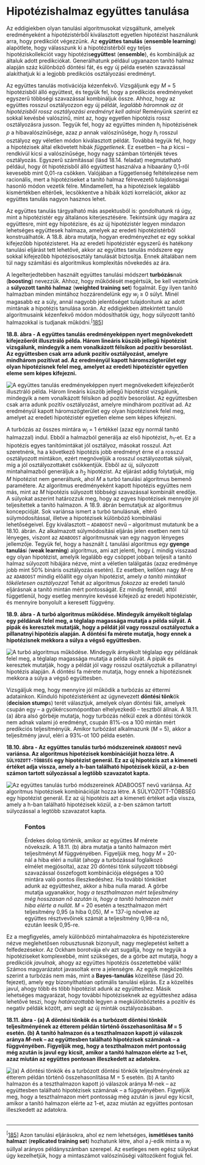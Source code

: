 <?xml version="1.0" encoding="UTF-8" standalone="no"?>

<html xmlns="http://www.w3.org/1999/xhtml"><head><meta name="generator" content="DocBook XSL Stylesheets V1.76.1"/></head><body><div class="section" title="Hipotézishalmaz együttes tanulása"><div class="titlepage"><div><div><h1 class="title"><a id="id726635"/>Hipotézishalmaz együttes tanulása</h1></div></div></div><p>Az eddigiekben olyan tanulási algoritmusokat vizsgáltunk, amelyek eredményeként a hipotézistérből kiválasztott egyetlen hipotézist használunk arra, hogy predikciót végezzünk. Az <span class="strong"><strong>együttes tanulás</strong></span> (<span class="strong"><strong>ensemble learning</strong></span>) alapötlete, hogy válasszunk ki a hipotézistérből egy teljes hipotéziskollekciót vagy hipotézis<span class="strong"><strong>együttes</strong></span>t (<span class="strong"><strong>ensemble</strong></span>), és kombináljuk az általuk adott predikciókat. Generálhatunk például ugyanazon tanító halmaz alapján száz különböző döntési fát, és egy új példa esetén szavazással alakíthatjuk ki a legjobb predikciós osztályozási eredményt.</p><p>Az együttes tanulás motivációja kézenfekvő. Vizsgáljunk egy <span class="emphasis"><em>M</em></span> = 5 hipotézisből álló együttest, és tegyük fel, hogy a predikciós eredményeket egyszerű többségi szavazással kombináljuk össze. Ahhoz, hogy az együttes rosszul osztályozzon egy új példát, <span class="emphasis"><em>legalább háromnak az öt hipotézisből rossz osztályozási eredményt kell adnia!</em></span> Reményünk szerint ez sokkal kevésbé valószínű, mint az, hogy egyetlen hipotézis rossz osztályozásra jusson. Tegyük fel, hogy az együttes minden <span class="emphasis"><em>h<sub>i</sub></em></span> hipotézisének <span class="emphasis"><em>p</em></span> a hibavalószínűsége, azaz <span class="emphasis"><em>p</em></span> annak valószínűsége, hogy <span class="emphasis"><em>h<sub>i</sub></em></span> rosszul osztályoz egy véletlen módon kiválasztott példát. Továbbá tegyük fel, hogy a hipotézisek által elkövetett hibák <span class="emphasis"><em>függetlenek</em></span>. Ez esetben – ha <span class="emphasis"><em>p</em></span> kicsi – rendkívül kicsi a valószínűsége, hogy nagy számban történjék téves osztályozás. Egyszerű számítással (lásd 18.14. feladat) megmutatható például, hogy öt hipotézisből álló együttest használva a hibaarány 0,1-ről kevesebb mint 0,01-ra csökken. Valójában a függetlenség feltételezése nem racionális, mert a hipotéziseket a tanító halmaz félrevezető tulajdonságai hasonló módon vezetik félre. Mindamellett, ha a hipotézisek legalább kismértékben eltérőek, lecsökkentve a hibáik közti korrelációt, akkor az együttes tanulás nagyon hasznos lehet.</p><p class="Tartalom3">Az együttes tanulás tárgyalható más aspektusból is: gondolhatunk rá úgy, mint a hipotézistér egy általános kiterjesztésére. Tekintsünk úgy magára az együttesre, mint egy hipotézisre, és az új hipotézistér legyen mindazon lehetséges együttesek halmaza, amelyek az eredeti hipotézistérből konstruálhatók. A 18.8. ábra mutatja, hogyan eredményezhet ez egy sokkal kifejezőbb hipotézisteret. Ha az eredeti hipotézistér egyszerű és hatékony tanulási eljárást tett lehetővé, akkor az együttes tanulás módszere egy sokkal kifejezőbb hipotézisosztály tanulását biztosítja. Ennek általában nem túl nagy számítási és algoritmikus komplexitás növekedés az ára.</p><p class="Tartalom3">A legelterjedtebben használt együttes tanulási módszert <span class="strong"><strong>turbózás</strong></span>nak (<span class="strong"><strong>boosting</strong></span>) nevezzük. Ahhoz, hogy működését megértsük, be kell vezetnünk a <span class="strong"><strong>súlyozott tanító halmaz</strong></span> (<span class="strong"><strong>weighted training set</strong></span>) fogalmát. Egy ilyen tanító halmazban minden mintához hozzárendelünk egy <span class="emphasis"><em>w<sub>j</sub></em></span> ≥ 0 súlyt. Minél magasabb ez a súly, annál nagyobb jelentőséget tulajdonítunk az adott mintának a hipotézis tanulása során. Az eddigiekben áttekintett tanuló algoritmusaink kézenfekvő módon módosíthatók úgy, hogy súlyozott tanító halmazokkal is tudjanak működni.<sup>[<a id="id726731" href="#ftn.id726731" class="footnote">185</a>]</sup></p><div class="figure"><a id="id726756"/><p class="title"><strong>18.8. ábra - A együttes tanulás eredményeképpen nyert megnövekedett kifejezőerőt illusztráló példa. Három lineáris küszöb jellegű hipotézist vizsgálunk, mindegyik a nem vonalkázott félsíkon ad pozitív besorolást. Az együttesben csak arra adunk pozitív osztályozást, amelyre mindhárom pozitívat ad. Az eredményül kapott háromszögterület egy olyan hipotézisnek felel meg, amelyet az eredeti hipotézistér egyetlen eleme sem képes kifejezni.</strong></p><div class="figure-contents"><div class="mediaobject"><img src="kepek/18-08.png" alt="A együttes tanulás eredményeképpen nyert megnövekedett kifejezőerőt illusztráló példa. Három lineáris küszöb jellegű hipotézist vizsgálunk, mindegyik a nem vonalkázott félsíkon ad pozitív besorolást. Az együttesben csak arra adunk pozitív osztályozást, amelyre mindhárom pozitívat ad. Az eredményül kapott háromszögterület egy olyan hipotézisnek felel meg, amelyet az eredeti hipotézistér egyetlen eleme sem képes kifejezni."/></div></div></div><p class="Tartalom3">A turbózás az összes mintára <span class="emphasis"><em>w<sub>j</sub></em></span> = 1 értékkel (azaz egy normál tanító halmazzal) indul. Ebből a halmazból generálja az első hipotézist, <span class="emphasis"><em>h</em></span><sub>1</sub>-et. Ez a hipotézis egyes tanítómintákat jól osztályoz, másokat rosszul. Azt szeretnénk, ha a következő hipotézis jobb eredményt érne el a rosszul osztályozott mintákon, ezért megnöveljük a rosszul osztályozottak súlyait, míg a jól osztályozottakét csökkentjük. Ebből az új, súlyozott mintahalmazból generáljuk a <span class="emphasis"><em>h</em></span><sub>2</sub> hipotézist. Az eljárást addig folytatjuk, míg <span class="emphasis"><em>M</em></span> hipotézist nem generáltunk, ahol <span class="emphasis"><em>M</em></span> a turbó tanulási algoritmus bemenő paramétere. Az algoritmus eredményeként kapott hipotézis együttes nem más, mint az <span class="emphasis"><em>M</em></span> hipotézis súlyozott többségi szavazással kombinált eredője. A súlyokat aszerint határozzuk meg, hogy az egyes hipotézisek mennyire jól teljesítettek a tanító halmazon. A 18.9. ábrán bemutatjuk az algoritmus koncepcióját. Sok variánsa ismert a turbó tanulásnak, eltérő súlymódosítással, illetve a hipotézisek különböző kombinálási lehetőségeivel. Egy kiválasztott – <code class="code">ADABOOST</code> nevű – algoritmust mutatunk be a 18.10. ábrán. Az alkalmazott súlymódosítási eljárás jelen esetben nem túl lényeges, viszont az <code class="code">ADABOOST</code> algoritmusnak van egy nagyon lényeges jellemzője. Tegyük fel, hogy a használt <span class="emphasis"><em>L</em></span> tanulási algoritmus egy <span class="strong"><strong>gyenge tanulás</strong></span>i (<span class="strong"><strong>weak learning</strong></span>) algoritmus, ami azt jelenti, hogy <span class="emphasis"><em>L</em></span> mindig visszaad egy olyan hipotézist, amelyik legalább egy csöppet jobban teljesít a tanító halmaz súlyozott hibájára nézve, mint a véletlen találgatás (azaz eredménye jobb mint 50% bináris osztályozás esetén). Ez esetben, kellően nagy <span class="emphasis"><em>M</em></span>-re az <code class="code">ADABOOST</code> mindig előállít egy olyan hipotézist, amely <span class="emphasis"><em>a tanító mintákat tökéletesen osztályozza</em></span>! Tehát az algoritmus <span class="emphasis"><em>fokozza</em></span> az eredeti tanuló eljárásnak a tanító mintán mért pontosságát. Ez mindig fennáll, attól függetlenül, hogy esetleg mennyire kevéssé kifejező az eredeti hipotézistér, és mennyire bonyolult a keresett függvény.</p><div class="figure"><a id="id726837"/><p class="title"><strong>18.9. ábra - A turbó algoritmus működése. Mindegyik árnyékolt téglalap egy példának felel meg, a téglalap magassága mutatja a példa súlyát. A pipák és keresztek mutatják, hogy a példát jól vagy rosszul osztályoztuk a pillanatnyi hipotézis alapján. A döntési fa mérete mutatja, hogy ennek a hipotézisnek mekkora a súlya a végső együttesben.</strong></p><div class="figure-contents"><div class="mediaobject"><img src="kepek/18-09.png" alt="A turbó algoritmus működése. Mindegyik árnyékolt téglalap egy példának felel meg, a téglalap magassága mutatja a példa súlyát. A pipák és keresztek mutatják, hogy a példát jól vagy rosszul osztályoztuk a pillanatnyi hipotézis alapján. A döntési fa mérete mutatja, hogy ennek a hipotézisnek mekkora a súlya a végső együttesben."/></div></div></div><p class="Tartalom3">Vizsgáljuk meg, hogy mennyire jól működik a turbózás az éttermi adatainkon. Kiinduló hipotézistérként az úgynevezett <span class="strong"><strong>döntési tönk</strong></span>ök (<span class="strong"><strong>decision stump</strong></span>s) terét választjuk, amelyek olyan döntési fák, amelyek csupán egy – a gyökércsomópontban elhelyezkedő – tesztből állnak. A 18.11. (a) ábra alsó görbéje mutatja, hogy turbózás nélkül  ezek a döntési tönkök nem adnak valami jó eredményt, csupán 81%-os a 100 mintán mért predikciós teljesítményük. Amikor turbózást alkalmazunk (<span class="emphasis"><em>M</em></span> = 5), akkor a teljesítmény javul, eléri a 93%-ot 100 példa esetén.</p><div class="figure"><a id="id726863"/><p class="title"><strong>18.10. ábra - Az együttes tanulás turbó módszereinek <code class="code">ADABOOST</code> nevű variánsa. Az algoritmus hipotézisek kombinációját hozza létre. A <code class="code">SÚLYOZOTT-TÖBBSÉG</code> egy hipotézist generál. Ez az új hipotézis azt a kimeneti értéket adja vissza, amely a <span class="strong">h</span>-ban található hipotézisek közül, a <span class="strong">z</span>-ben számon tartott súlyozással a legtöbb szavazatot kapta.</strong></p><div class="figure-contents"><div class="mediaobject"><img src="kepek/18-10.png" alt="Az együttes tanulás turbó módszereinek ADABOOST nevű variánsa. Az algoritmus hipotézisek kombinációját hozza létre. A SÚLYOZOTT-TÖBBSÉG egy hipotézist generál. Ez az új hipotézis azt a kimeneti értéket adja vissza, amely a h-ban található hipotézisek közül, a z-ben számon tartott súlyozással a legtöbb szavazatot kapta."/></div></div></div><div class="important" title="Fontos" style="margin-left: 0.5in; margin-right: 0.5in;"><h3 class="title">Fontos</h3><p>Érdekes dolog  történik, amikor az együttes <span class="emphasis"><em>M</em></span> mérete növekszik. A 18.11. (b) ábra mutatja a tanító halmazon mért teljesítményt <span class="emphasis"><em>M</em></span> függvényében. Figyeljük meg, hogy <span class="emphasis"><em>M </em></span>= 20-nál a hiba eléri a nullát (ahogy a turbózással foglalkozó elmélet megjósolta), azaz 20 döntési tönk súlyozott többségi szavazással összefogott kombinációja elégséges a 100 mintára való pontos illeszkedéshez. Ha további tönköket adunk az együtteshez, akkor a hiba nulla marad. A görbe mutatja ugyanakkor, hogy <span class="emphasis"><em>a teszthalmazon mért teljesítmény még hosszasan nő azután is, hogy a tanító halmazon mért hiba elérte a nullát</em></span>. <span class="emphasis"><em>M</em></span> = 20 esetén a teszthalmazon mért teljesítmény 0,95 (a hiba 0,05), <span class="emphasis"><em>M </em></span>= 137-ig növelve az együttes résztvevőinek számát a teljesítmény 0,98-ra nő, ezután leesik 0,95-re.</p></div><p>Ez a megfigyelés, amely különböző mintahalmazokra és hipotézisterekre nézve meglehetősen robusztusnak bizonyult, nagy meglepetést keltett a felfedezésekor. Az Ockham borotvája elv azt sugallja, hogy ne tegyük a hipotéziseket komplexebbé, mint szükséges, de a görbe azt mutatja, hogy a predikciók<span class="emphasis"><em> javulnak,</em></span> ahogy az együttes hipotézis összetettebbé válik! Számos magyarázatot javasoltak erre a jelenségre. Az egyik megközelítés szerint a turbózás nem más, mint a <span class="strong"><strong>Bayes-tanulás</strong></span> közelítése (lásd 20. fejezet), amely egy bizonyíthatóan optimális tanulási eljárás. Ez a közelítés javul, ahogy több és több hipotézist adunk az együtteshez. Másik lehetséges magyarázat, hogy további hipotéziseknek az együtteshez adása lehetővé teszi, hogy <span class="emphasis"><em>határozottabb</em></span> legyen a megkülönböztetés a pozitív és negatív példák között, ami segít az új minták osztályozásában.</p><div class="figure"><a id="id726929"/><p class="title"><strong>18.11. ábra - (a) A döntési tönkök és a turbózott döntési tönkök teljesítményének az étterem példán történő összehasonlítása <span class="emphasis"><em>M</em></span> = 5 esetén. (b) A tanító halmazon és a teszthalmazon kapott jó válaszok aránya <span class="emphasis"><em>M</em></span>-nek – az együttesben található hipotézisek számának – a függvényében. Figyeljük meg, hogy a teszthalmazon mért pontosság még azután is javul egy kicsit, amikor a tanító halmazon elérte az 1-et, azaz miután az együttes pontosan illeszkedett az adatokra.</strong></p><div class="figure-contents"><div class="mediaobject"><img src="kepek/18-11.png" alt="(a) A döntési tönkök és a turbózott döntési tönkök teljesítményének az étterem példán történő összehasonlítása M = 5 esetén. (b) A tanító halmazon és a teszthalmazon kapott jó válaszok aránya M-nek – az együttesben található hipotézisek számának – a függvényében. Figyeljük meg, hogy a teszthalmazon mért pontosság még azután is javul egy kicsit, amikor a tanító halmazon elérte az 1-et, azaz miután az együttes pontosan illeszkedett az adatokra."/></div></div></div><div class="footnotes"><br/><hr/><div class="footnote"><p class="footnote text"><sup>[<a id="ftn.id726731" href="#id726731" class="para">185</a>] </sup> Azon tanulási eljárásokra, ahol ez nem lehetséges, <span class="strong"><strong>ismétléses tanító halmaz</strong></span>t (<span class="strong"><strong>replicated training set</strong></span>) hozhatunk létre, ahol a <span class="emphasis"><em>j</em></span>-edik minta a <span class="emphasis"><em>w<sub>j</sub></em></span> súllyal arányos példányszámban szerepel. Az esetleges nem egész súlyokat úgy kezelhetjük, hogy a mintaszámot valószínűségi változóként fogjuk fel.</p></div></div></div></body></html>
